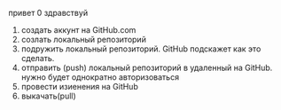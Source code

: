 привет 0
здравствуй

1. создать аккунт на GitHub.com
2. созлать локальный репозиторий
3. подружить локальный репозиторий. GitHub подскажет как это сделать.
4. отправить (push) локальный репозиторий в удаленный на GitHub. нужно будет однократно авторизоваться
5. провести изиенения на GitHub
6. выкачать(pull)